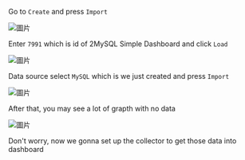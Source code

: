 Go to `Create` and press `Import`


![圖片](https://user-images.githubusercontent.com/74434769/141006949-3357a668-708a-4c6c-ae0a-c5f317c20e68.png)

Enter `7991` which is id of 2MySQL Simple Dashboard and click `Load`

![圖片](https://user-images.githubusercontent.com/74434769/141007052-582afa62-26fa-4ea3-8369-91276daac400.png)


Data source select `MySQL` which is we just created and press `Import` 

![圖片](https://user-images.githubusercontent.com/74434769/141007268-e6285e89-7056-48dd-aefc-561e195b018a.png)

After that, you may see a lot of grapth with no data

![圖片](https://user-images.githubusercontent.com/74434769/141007455-1584d9f1-3e92-4c32-897d-042105ea9938.png)

Don't worry, now we gonna set up the collector to get those data into dashboard
